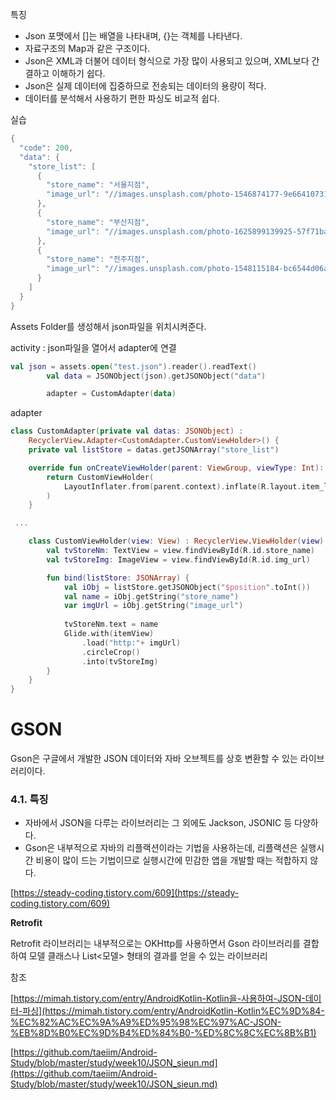 특징

- Json 포맷에서 []는 배열을 나타내며, {}는 객체를 나타낸다.
- 자료구조의 Map과 같은 구조이다.
- Json은 XML과 더불어 데이터 형식으로 가장 많이 사용되고 있으며, XML보다 간결하고 이해하기 쉽다.
- Json은 실제 데이터에 집중하므로 전송되는 데이터의 용량이 적다.
- 데이터를 분석해서 사용하기 편한 파싱도 비교적 쉽다.

실습

```kotlin
{
  "code": 200,
  "data": {
    "store_list": [
      {
        "store_name": "서울지점",
        "image_url": "//images.unsplash.com/photo-1546874177-9e664107314e?ixlib=rb-1.2.1&ixid=MnwxMjA3fDB8MHxwaG90by1wYWdlfHx8fGVufDB8fHx8&auto=format&fit=crop&w=1169&q=80"
      },
      {
        "store_name": "부산지점",
        "image_url": "//images.unsplash.com/photo-1625899139925-57f71ba783b4?ixlib=rb-1.2.1&ixid=MnwxMjA3fDB8MHxwaG90by1wYWdlfHx8fGVufDB8fHx8&auto=format&fit=crop&w=1634&q=80"
      },
      {
        "store_name": "전주지점",
        "image_url": "//images.unsplash.com/photo-1548115184-bc6544d06a58?ixlib=rb-1.2.1&ixid=MnwxMjA3fDB8MHxwaG90by1wYWdlfHx8fGVufDB8fHx8&auto=format&fit=crop&w=1170&q=80"
      }
    ]
  }
}
```

Assets Folder를 생성해서 json파일을 위치시켜준다.

activity : json파일을 열어서 adapter에 연결

```kotlin
val json = assets.open("test.json").reader().readText()
        val data = JSONObject(json).getJSONObject("data")

        adapter = CustomAdapter(data)
```

adapter

```kotlin
class CustomAdapter(private val datas: JSONObject) :
    RecyclerView.Adapter<CustomAdapter.CustomViewHolder>() {
    private val listStore = datas.getJSONArray("store_list")

    override fun onCreateViewHolder(parent: ViewGroup, viewType: Int): CustomViewHolder {
        return CustomViewHolder(
            LayoutInflater.from(parent.context).inflate(R.layout.item_list, parent, false)
        )
    }

 ...

    class CustomViewHolder(view: View) : RecyclerView.ViewHolder(view) {
        val tvStoreNm: TextView = view.findViewById(R.id.store_name)
        val tvStoreImg: ImageView = view.findViewById(R.id.img_url)

        fun bind(listStore: JSONArray) {
            val iObj = listStore.getJSONObject("$position".toInt())
            val name = iObj.getString("store_name")
            var imgUrl = iObj.getString("image_url")
            
            tvStoreNm.text = name
            Glide.with(itemView)
                .load("http:"+ imgUrl)
                .circleCrop()
                .into(tvStoreImg)
        }
    }
}
```

# **GSON**

Gson은 구글에서 개발한 JSON 데이터와 자바 오브젝트를 상호 변환할 수 있는 라이브러리이다.

### 4.1. 특징

- 자바에서 JSON을 다루는 라이브러리는 그 외에도 Jackson, JSONIC 등 다양하다.
- Gson은 내부적으로 자바의 리플랙션이라는 기법을 사용하는데, 리플랙션은 실행시간 비용이 많이 드는 기법이므로 실행시간에 민감한 앱을 개발할 때는 적합하지 않다.

[https://steady-coding.tistory.com/609](https://steady-coding.tistory.com/609)

**Retrofit**

Retrofit 라이브러리는 내부적으로는 OKHttp를 사용하면서 Gson 라이브러리를 결합하여 모델 클래스나 List<모델> 형태의 결과를 얻을 수 있는 라이브러리

참조

[https://mimah.tistory.com/entry/AndroidKotlin-Kotlin을-사용하여-JSON-데이터-파싱](https://mimah.tistory.com/entry/AndroidKotlin-Kotlin%EC%9D%84-%EC%82%AC%EC%9A%A9%ED%95%98%EC%97%AC-JSON-%EB%8D%B0%EC%9D%B4%ED%84%B0-%ED%8C%8C%EC%8B%B1)

[https://github.com/taeiim/Android-Study/blob/master/study/week10/JSON_sieun.md](https://github.com/taeiim/Android-Study/blob/master/study/week10/JSON_sieun.md)
